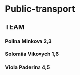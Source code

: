 # Public-transport
## TEAM 
### Polina Minkova 2,3
### Solomiia Vikovych 1,6
### Viola Paderina 4,5
